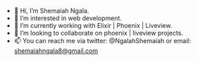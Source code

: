 - 👋 Hi, I’m Shemaiah Ngala.
- 👀 I’m interested in web development.
- 🌱 I’m currently working with Elixir | Phoenix | Liveview.
- 💞️ I’m looking to collaborate on phoenix | liveview projects.
- 📫 You can reach me via twitter: @NgalahShemaiah or email: shemaiahngala8@gmail.com

<!---
shemyte/shemyte is a ✨ special ✨ repository because its `README.md` (this file) appears on your GitHub profile.
You can click the Preview link to take a look at your changes.
--->
